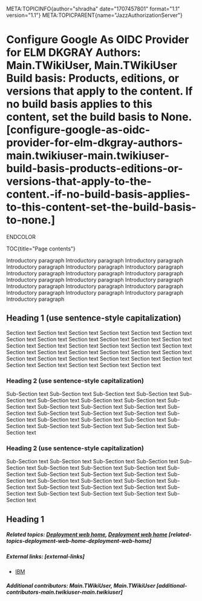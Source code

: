 META:TOPICINFO{author="shradha" date="1707457801" format="1.1"
version="1.1"} META:TOPICPARENT{name="JazzAuthorizationServer"}

# Configure Google As OIDC Provider for ELM DKGRAY Authors: Main.TWikiUser, Main.TWikiUser Build basis: Products, editions, or versions that apply to the content. If no build basis applies to this content, set the build basis to None. [configure-google-as-oidc-provider-for-elm-dkgray-authors-main.twikiuser-main.twikiuser-build-basis-products-editions-or-versions-that-apply-to-the-content.-if-no-build-basis-applies-to-this-content-set-the-build-basis-to-none.]

ENDCOLOR

TOC{title="Page contents"}

Introductory paragraph Introductory paragraph Introductory paragraph
Introductory paragraph Introductory paragraph Introductory paragraph
Introductory paragraph Introductory paragraph Introductory paragraph
Introductory paragraph Introductory paragraph Introductory paragraph
Introductory paragraph Introductory paragraph Introductory paragraph
Introductory paragraph Introductory paragraph Introductory paragraph
Introductory paragraph

## Heading 1 (use sentence-style capitalization)

Section text Section text Section text Section text Section text Section
text Section text Section text Section text Section text Section text
Section text Section text Section text Section text Section text Section
text Section text Section text Section text Section text Section text
Section text Section text Section text Section text Section text Section
text Section text Section text Section text Section text Section text
Section text Section text

### Heading 2 (use sentence-style capitalization)

Sub-Section text Sub-Section text Sub-Section text Sub-Section text
Sub-Section text Sub-Section text Sub-Section text Sub-Section text
Sub-Section text Sub-Section text Sub-Section text Sub-Section text
Sub-Section text Sub-Section text Sub-Section text Sub-Section text
Sub-Section text Sub-Section text Sub-Section text Sub-Section text
Sub-Section text Sub-Section text Sub-Section text Sub-Section text
Sub-Section text

### Heading 2 (use sentence-style capitalization)

Sub-Section text Sub-Section text Sub-Section text Sub-Section text
Sub-Section text Sub-Section text Sub-Section text Sub-Section text
Sub-Section text Sub-Section text Sub-Section text Sub-Section text
Sub-Section text Sub-Section text Sub-Section text Sub-Section text
Sub-Section text Sub-Section text Sub-Section text Sub-Section text
Sub-Section text Sub-Section text Sub-Section text Sub-Section text
Sub-Section text

## Heading 1

##### Related topics: [Deployment web home](DeploymentWebHome), [Deployment web home](DeploymentWebHome) [related-topics-deployment-web-home-deployment-web-home]

##### External links: [external-links]

-   [IBM](https://www.ibm.com)

##### Additional contributors: Main.TWikiUser, Main.TWikiUser [additional-contributors-main.twikiuser-main.twikiuser]
